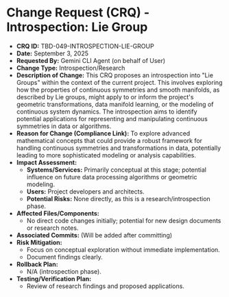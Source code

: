 # Change Request (CRQ) - Introspection: Lie Group

*   **CRQ ID:** TBD-049-INTROSPECTION-LIE-GROUP
*   **Date:** September 3, 2025
*   **Requested By:** Gemini CLI Agent (on behalf of User)
*   **Change Type:** Introspection/Research
*   **Description of Change:**
    This CRQ proposes an introspection into "Lie Groups" within the context of the current project. This involves exploring how the properties of continuous symmetries and smooth manifolds, as described by Lie groups, might apply to or inform the project's geometric transformations, data manifold learning, or the modeling of continuous system dynamics. The introspection aims to identify potential applications for representing and manipulating continuous symmetries in data or algorithms.
*   **Reason for Change (Compliance Link):**
    To explore advanced mathematical concepts that could provide a robust framework for handling continuous symmetries and transformations in data, potentially leading to more sophisticated modeling or analysis capabilities.
*   **Impact Assessment:**
    *   **Systems/Services:** Primarily conceptual at this stage; potential influence on future data processing algorithms or geometric modeling.
    *   **Users:** Project developers and architects.
    *   **Potential Risks:** None directly, as this is a research/introspection phase.
*   **Affected Files/Components:**
    *   No direct code changes initially; potential for new design documents or research notes.
*   **Associated Commits:** (Will be added after committing)
*   **Risk Mitigation:**
    *   Focus on conceptual exploration without immediate implementation.
    *   Document findings clearly.
*   **Rollback Plan:**
    *   N/A (introspection phase).
*   **Testing/Verification Plan:**
    *   Review of research findings and proposed applications.
